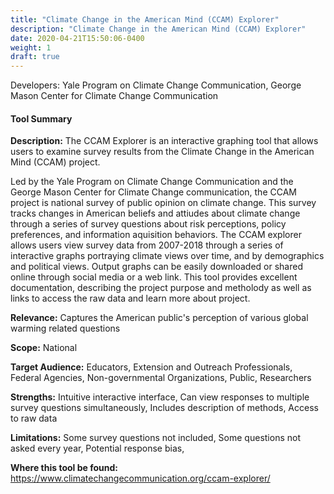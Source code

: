 ```yaml
---
title: "Climate Change in the American Mind (CCAM) Explorer"
description: "Climate Change in the American Mind (CCAM) Explorer"
date: 2020-04-21T15:50:06-0400
weight: 1
draft: true
---
```

Developers: Yale Program on Climate Change Communication, George Mason Center for Climate Change Communication

#### Tool Summary
**Description:** The CCAM Explorer is an interactive graphing tool that allows users to examine survey results from the Climate Change in the American Mind (CCAM) project. 

Led by the Yale Program on Climate Change Communication and the George Mason Center for Climate Change communication, the CCAM project is national survey of public opinion on climate change. This survey tracks changes in American beliefs and attiudes about climate change through a series of survey questions about risk perceptions, policy preferences, and information aquisition behaviors. The CCAM explorer allows users view survey data from 2007-2018 through a series of interactive graphs portraying climate views over time, and by demographics and political views. Output graphs can be easily downloaded or shared online through social media or a web link. This tool provides excellent documentation, describing the project purpose and metholody as well as links to access the raw data and learn more about project.

**Relevance:** Captures the American public's perception of various global warming related questions

**Scope:** National

**Target Audience:** Educators, Extension and Outreach Professionals, Federal Agencies, Non-governmental Organizations, Public, Researchers

**Strengths:** Intuitive interactive interface, Can view responses to multiple survey questions simultaneously, Includes description of methods, Access to raw data

**Limitations:** Some survey questions not included, Some questions not asked every year, Potential response bias, 

**Where this tool be found:** https://www.climatechangecommunication.org/ccam-explorer/
